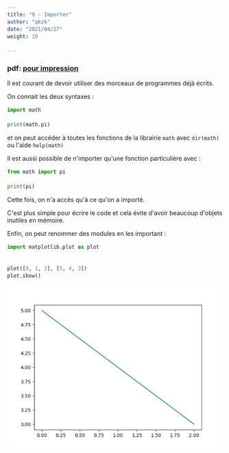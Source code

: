 ```yaml
---
title: "9 - Importer"
author: "qkzk"
date: "2021/04/27"
weight: 10

---
```


### pdf: [pour impression](./importer.pdf)


Il est courant de devoir utiliser des morceaux de programmes déjà écrits.

On connait les deux syntaxes :

```python
import math

print(math.pi)
```

et on peut accéder à toutes les fonctions de la librairie `math` avec
`dir(math)` ou l'aide `help(math)`

Il est aussi possible de n'importer qu'une fonction particulière avec :

```python
from math import pi

print(pi)
```

Cette fois, on n'a accès qu'à ce qu'on a importé.

C'est plus simple pour écrire le code et cela évite d'avoir beaucoup d'objets
inutiles en mémoire.

Enfin, on peut renommer des modules en les important :

```python
import matplotlib.plot as plot


plot([0, 1, 2], [5, 4, 3])
plot.show()
```

![fig](./fig.png)


